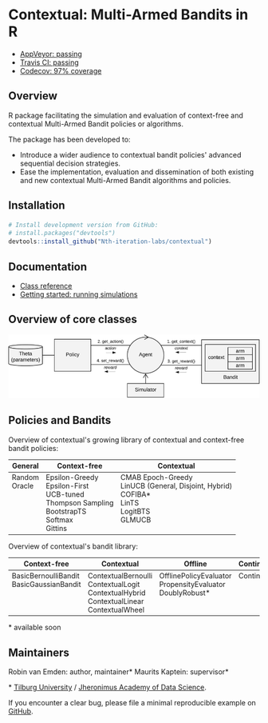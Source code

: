 Contextual: Multi-Armed Bandits in R
====================================

<!--[![lifecycle](https://img.shields.io/badge/lifecycle-maturing-blue.svg?style=flat)](https://tidyverse.org/lifecycle/#maturing) [![AppVeyor Build Status](https://ci.appveyor.com/api/projects/status/github/Nth-iteration-labs/contextual?branch=master&svg=true)](https://ci.appveyor.com/project/robinvanemden/contextual) [![Build Status](https://travis-ci.org/Nth-iteration-labs/contextual.svg?branch=master)](https://travis-ci.org/Nth-iteration-labs/contextual) [![codecov](https://codecov.io/gh/Nth-iteration-labs/contextual/branch/master/graph/badge.svg)](https://codecov.io/gh/Nth-iteration-labs/contextual) [![develVersion](https://img.shields.io/badge/devel%20version-0.9.0-green.svg?style=flat)](https://github.com/Nth-iteration-labs/contextual) [![License: GPL v3](https://img.shields.io/badge/License-GPL%20v3-green.svg)](https://www.gnu.org/licenses/gpl-3.0) [![DOI](https://zenodo.org/badge/114037654.svg)](https://zenodo.org/badge/latestdoi/114037654)-->
<!--[![CRAN\_Status\_Badge](http://www.r-pkg.org/badges/version/contextual)](https://cran.r-project.org/package=contextual) -->

* [AppVeyor: passing](https://ci.appveyor.com/project/robinvanemden/contextual)
* [Travis CI: passing](https://travis-ci.org/Nth-iteration-labs/contextual)
* [Codecov: 97% coverage](https://codecov.io/gh/Nth-iteration-labs/contextual)

Overview
--------

R package facilitating the simulation and evaluation of context-free and contextual Multi-Armed Bandit policies or algorithms. 

The package has been developed to: 

* Introduce a wider audience to contextual bandit policies' advanced sequential decision strategies.
* Ease the implementation, evaluation and dissemination of both existing and new contextual Multi-Armed Bandit algorithms and policies. 

Installation
------------

```r
# Install development version from GitHub:
# install.packages("devtools")
devtools::install_github("Nth-iteration-labs/contextual")
```

Documentation
-------------

* [Class reference](https://nth-iteration-labs.github.io/contextual/reference/index.html)
* [Getting started: running simulations](https://nth-iteration-labs.github.io/contextual/articles/contextual.html)

<!---
* [Blog at Pavlov](https://pavlov.tech/category/contextual/)
-->

Overview of core classes
------------------------

![Contextual's core class diagram](man/figures/cmab_all_large.jpg)

Policies and Bandits
--------------------

Overview of contextual's growing library of contextual and context-free bandit policies:

| General | Context-free | Contextual |
|---------------|-------------------------------------------------------------------------------------------|-------------------------------------------------------------------------------|
| Random<br>  Oracle<br> <br> <br> <br> <br><br>   | Epsilon-Greedy<br>  Epsilon-First<br>  UCB-tuned<br>   Thompson Sampling<br>   BootstrapTS<br>   Softmax<br>   Gittins | CMAB Epoch-Greedy<br>   LinUCB (General, Disjoint, Hybrid)<br>  COFIBA*<br>   LinTS<br>   LogitBTS<br>GLMUCB<br> <br>   |

Overview of contextual's bandit library:

| Context-free  | Contextual | Offline | Continuous |
|------------------------------------------|---------------------------------------------------------------------------------------|------------------------------------------------------------|------------|
| BasicBernoulliBandit<br>  BasicGaussianBandit<br><br> <br> <br>    | ContextualBernoulli<br>  ContextualLogit<br>  ContextualHybrid<br>  ContextualLinear<br>  ContextualWheel | OfflinePolicyEvaluator<br>  PropensityEvaluator<br>   DoublyRobust*<br> <br> <br>   | Continuum <br> <br> <br> <br> <br> |

\* available soon

Maintainers
-----------

Robin van Emden: author, maintainer*
Maurits Kaptein: supervisor*

\* [Tilburg University](https://www.tilburguniversity.edu/) / [Jheronimus Academy of Data Science](https://www.jads.nl/research.html).

If you encounter a clear bug, please file a minimal reproducible example on [GitHub](https://github.com/Nth-iteration-labs/contextual/issues).
